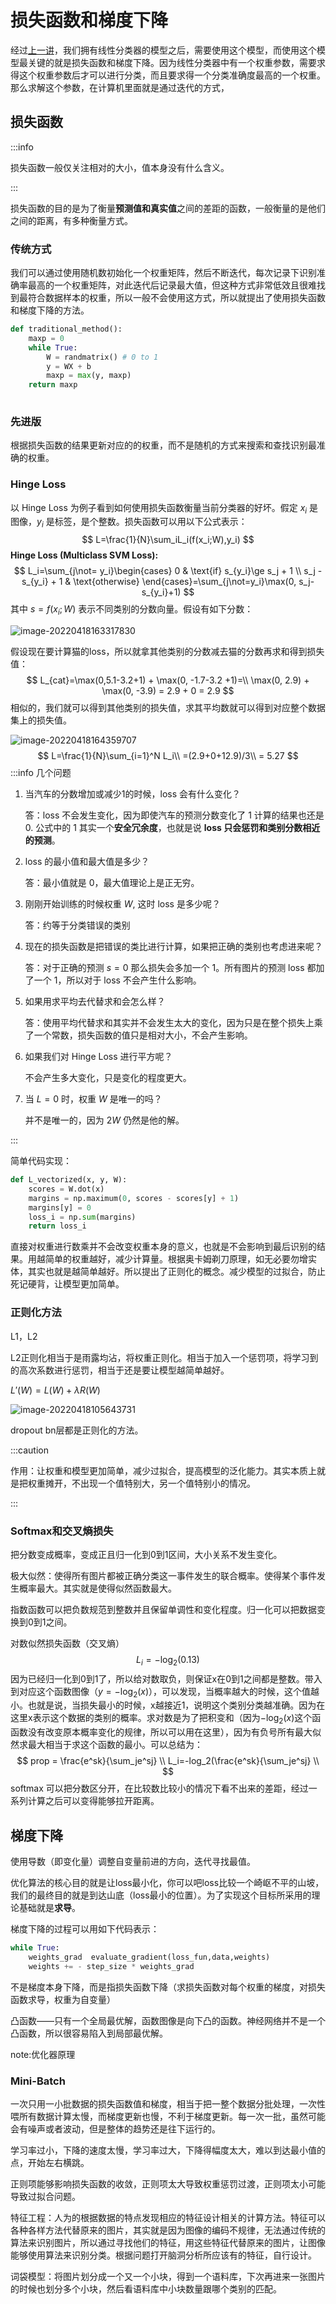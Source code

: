 # 损失函数和梯度下降

经过[上一讲](./02.knn与线性分类器.md#线性分类器)，我们拥有线性分类器的模型之后，需要使用这个模型，而使用这个模型最关键的就是损失函数和梯度下降。因为线性分类器中有一个权重参数，需要求得这个权重参数后才可以进行分类，而且要求得一个分类准确度最高的一个权重。那么求解这个参数，在计算机里面就是通过迭代的方式，

## 损失函数

:::info

损失函数一般仅关注相对的大小，值本身没有什么含义。

:::

损失函数的目的是为了衡量**预测值和真实值**之间的差距的函数，一般衡量的是他们之间的距离，有多种衡量方式。

### 传统方式

我们可以通过使用随机数初始化一个权重矩阵，然后不断迭代，每次记录下识别准确率最高的一个权重矩阵，对此迭代后记录最大值，但这种方式非常低效且很难找到最符合数据样本的权重，所以一般不会使用这方式，所以就提出了使用损失函数和梯度下降的方法。

```python
def traditional_method():
    maxp = 0
    while True:
        W = randmatrix() # 0 to 1
        y = WX + b
        maxp = max(y, maxp)
    return maxp
    
```

### 先进版

根据损失函数的结果更新对应的的权重，而不是随机的方式来搜索和查找识别最准确的权重。

### Hinge Loss

以 Hinge Loss 为例子看到如何使用损失函数衡量当前分类器的好坏。假定 $x_i$ 是图像，$y_i$ 是标签，是个整数。损失函数可以用以下公式表示：
$$
L=\frac{1}{N}\sum_iL_i(f(x_i;W),y_i)
$$
 **Hinge Loss (Multiclass SVM Loss):**
$$
L_i=\sum_{j\not= y_i}\begin{cases}
0 & \text{if} s_{y_i}\ge s_j + 1 \\
s_j - s_{y_i} + 1 & \text{otherwise}
\end{cases}=\sum_{j\not=y_i}\max(0, s_j-s_{y_i}+1)
$$
其中 $s=f(x_i;W)$ 表示不同类别的分数向量。假设有如下分数：

![image-20220418163317830](src/03.损失函数梯度下降/image-20220418163317830.png)

假设现在要计算猫的loss，所以就拿其他类别的分数减去猫的分数再求和得到损失值：
$$
L_{cat}=\max(0,5.1-3.2+1) + \max(0, -1.7-3.2 +1)=\\
\max(0, 2.9) + \max(0, -3.9) = 2.9 + 0 = 2.9
$$
相似的，我们就可以得到其他类别的损失值，求其平均数就可以得到对应整个数据集上的损失值。

![image-20220418164359707](src/03.损失函数梯度下降/image-20220418164359707.png)
$$
L=\frac{1}{N}\sum_{i=1}^N L_i\\
=(2.9+0+12.9)/3\\
= 5.27
$$
:::info 几个问题

1. 当汽车的分数增加或减少1的时候，loss 会有什么变化？

   答：loss 不会发生变化，因为即使汽车的预测分数变化了 1 计算的结果也还是 0. 公式中的 1 其实一个**安全冗余度**，也就是说 **loss 只会惩罚和类别分数相近的预测**。

2. loss 的最小值和最大值是多少？

   答：最小值就是 0，最大值理论上是正无穷。

3. 刚刚开始训练的时候权重 $W$, 这时 loss 是多少呢？

   答：约等于分类错误的类别

4. 现在的损失函数是把错误的类比进行计算，如果把正确的类别也考虑进来呢？

   答：对于正确的预测 $s=0$ 那么损失会多加一个 1。所有图片的预测 loss 都加了一个 1，所以对于 loss 不会产生什么影响。

5. 如果用求平均去代替求和会怎么样？

   答：使用平均代替求和其实并不会发生太大的变化，因为只是在整个损失上乘了一个常数，损失函数的值只是相对大小，不会产生影响。

6. 如果我们对 Hinge Loss 进行平方呢？

   不会产生多大变化，只是变化的程度更大。

7. 当 $L=0$ 时，权重 $W$ 是唯一的吗？

   并不是唯一的，因为 $2W$ 仍然是他的解。

:::

简单代码实现：

```python
def L_vectorized(x, y, W):
    scores = W.dot(x)
    margins = np.maximum(0, scores - scores[y] + 1)
    margins[y] = 0
    loss_i = np.sum(margins)
    return loss_i
```

直接对权重进行数乘并不会改变权重本身的意义，也就是不会影响到最后识别的结果。用越简单的权重越好，减少计算量。根据奥卡姆剃刀原理，如无必要勿增实体，其实也就是越简单越好。所以提出了正则化的概念。减少模型的过拟合，防止死记硬背，让模型更加简单。

### 正则化方法

L1，L2

L2正则化相当于是雨露均沾，将权重正则化。相当于加入一个惩罚项，将学习到的高次系数进行惩罚，相当于还是要让模型越简单越好。

$L'(W)=L(W)+\lambda R(W)$

![image-20220418105643731](src/03.损失函数梯度下降/image-20220418105643731.png)

dropout bn层都是正则化的方法。

:::caution

作用：让权重和模型更加简单，减少过拟合，提高模型的泛化能力。其实本质上就是把权重摊开，不出现一个值特别大，另一个值特别小的情况。

:::

### Softmax和交叉熵损失

把分数变成概率，变成正且归一化到0到1区间，大小关系不发生变化。

极大似然：使得所有图片都被正确分类这一事件发生的联合概率。使得某个事件发生概率最大。其实就是使得似然函数最大。

指数函数可以把负数规范到整数并且保留单调性和变化程度。归一化可以把数据变换到0到1之间。

对数似然损失函数（交叉熵）
$$
L_i=-\log_2(0.13)
$$
因为已经归一化到0到1了，所以给对数取负，则保证x在0到1之间都是整数。带入到对应这个函数图像（$y=-\log_2(x)$），可以发现，当概率越大的时候，这个值越小。也就是说，当损失最小的时候，x越接近1，说明这个类别分类越准确。因为在这里x表示这个数据的类别的概率。求对数是为了把积变和（因为$-\log_2(x)$这个函函数没有改变原本概率变化的规律，所以可以用在这里），因为有负号所有最大似然求最大相当于求这个函数的最小。可以总结为：
$$
prop = \frac{e^sk}{\sum_je^sj} \\
L_i=-log_2(\frac{e^sk}{\sum_je^sj} \\
$$
softmax 可以把分数区分开，在比较数比较小的情况下看不出来的差距，经过一系列计算之后可以变得能够拉开距离。

## 梯度下降

使用导数（即变化量）调整自变量前进的方向，迭代寻找最值。

优化算法的核心目的就是让loss最小化，你可以吧loss比较一个崎岖不平的山坡，我们的最终目的就是到达山底（loss最小的位置）。为了实现这个目标所采用的理论基础就是**求导**。

梯度下降的过程可以用如下代码表示：

```python
while True:
    weights_grad  evaluate_gradient(loss_fun,data,weights)
    weights += - step_size * weights_grad 
```

不是梯度本身下降，而是指损失函数下降（求损失函数对每个权重的梯度，对损失函数求导，权重为自变量）

凸函数——只有一个全局最优解，函数图像是向下凸的函数。神经网络并不是一个凸函数，所以很容易陷入到局部最优解。

note:优化器原理

### Mini-Batch

一次只用一小批数据的损失函数值和梯度，相当于把一整个数据分批处理，一次性喂所有数据计算太慢，而梯度更新也慢，不利于梯度更新。每一次一批，虽然可能会有噪声或者波动，但是整体的趋势还是往下运行的。

学习率过小，下降的速度太慢，学习率过大，下降得幅度太大，难以到达最小值的点，开始左右横跳。

正则项能够影响损失函数的收敛，正则项太大导致权重惩罚过渡，正则项太小可能导致过拟合问题。



特征工程：人为的根据数据的特点发现相应的特征设计相关的计算方法。特征可以各种各样方法代替原来的图片，其实就是因为图像的编码不规律，无法通过传统的算法来识别图片，所以通过寻找他们的特征，用这些特征代替原来的图片，让图像能够使用算法来识别分类。根据问题打开脑洞分析所应该有的特征，自行设计。

词袋模型：将图片划分成一个又一个小块，得到一个语料库，下次再进来一张图片的时候也划分多个小块，然后看语料库中小块数量跟哪个类别的匹配。

